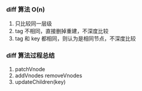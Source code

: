 ### diff 算法 O(n)

1. 只比较同一层级
2. tag 不相同，直接删掉重建，不深度比较
3. tag 和 key 都相同，则认为是相同节点，不深度比较

### diff 算法过程总结

1. patchVnode
2. addVnodes  removeVnodes
3. updateChildren(key)
